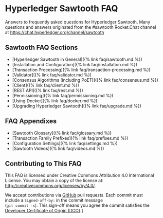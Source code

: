 # Hyperledger Sawtooth FAQ 

<!--
  Copyright (c) 2018, Intel Corporation.
  © Copyright 2020, Dr Kent G LAU, <kenty@kenty.com>.
  Licensed under Creative Commons Attribution 4.0 International License
  https://creativecommons.org/licenses/by/4.0/
-->

Answers to frequently asked questions for Hyperledger Sawtooth. Many
questions and answers originated from the \#sawtooth Rocket.Chat channel
at <https://chat.hyperledger.org/channel/sawtooth>

 

## Sawtooth FAQ Sections

-   [Hyperledger Sawtooth in General]({% link faq/sawtooth.md %})
-   [Installation and Configuration]({% link faq/installation.md %})
-   [Transaction Processing]({% link faq/transaction-processing.md %})
-   [Validator]({% link faq/validator.md %})
-   [Consensus Algorithms (including PoET)]({% link faq/consensus.md %})
-   [Client]({% link faq/client.md %})
-   [REST API]({% link faq/rest.md %})
-   [Permissioning]({% link faq/permissioning.md %})
-   [Using Docker]({% link faq/docker.md %})
-   [Upgrading Hyperledger Sawtooth]({% link faq/upgrade.md %})

 

## FAQ Appendixes

-   [Sawtooth Glossary]({% link faq/glossary.md %})
-   [Transaction Family Prefixes]({% link faq/prefixes.md %})
-   [Configuration Settings]({% link faq/settings.md %})
-   [Sawtooth Videos]({% link faq/videos.md %})

 

## Contributing to This FAQ

This FAQ is licensed under Creative Commons Attribution 4.0
International License. You may obtain a copy of the license at:
<http://creativecommons.org/licenses/by/4.0/>.

We accept contributions via [GitHub](https://github.com/hyperledger/sawtooth-website) pull requests.
Each commit must include a `Signed-off-by:` in the commit message <br/>
(`git commit -s`). This sign-off means you agree the commit satisfies
the [Developer Certificate of Origin (DCO)](https://developercertificate.org/).\]